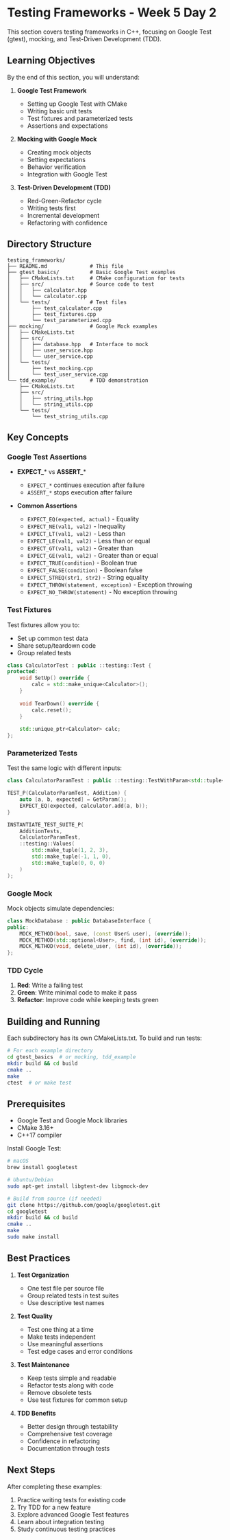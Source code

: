 # Testing Frameworks - Week 5 Day 2

This section covers testing frameworks in C++, focusing on Google Test (gtest), mocking, and Test-Driven Development (TDD).

## Learning Objectives

By the end of this section, you will understand:

1. **Google Test Framework**
   - Setting up Google Test with CMake
   - Writing basic unit tests
   - Test fixtures and parameterized tests
   - Assertions and expectations

2. **Mocking with Google Mock**
   - Creating mock objects
   - Setting expectations
   - Behavior verification
   - Integration with Google Test

3. **Test-Driven Development (TDD)**
   - Red-Green-Refactor cycle
   - Writing tests first
   - Incremental development
   - Refactoring with confidence

## Directory Structure

```
testing_frameworks/
├── README.md              # This file
├── gtest_basics/          # Basic Google Test examples
│   ├── CMakeLists.txt     # CMake configuration for tests
│   ├── src/               # Source code to test
│   │   ├── calculator.hpp
│   │   └── calculator.cpp
│   └── tests/             # Test files
│       ├── test_calculator.cpp
│       ├── test_fixtures.cpp
│       └── test_parameterized.cpp
├── mocking/               # Google Mock examples
│   ├── CMakeLists.txt
│   ├── src/
│   │   ├── database.hpp   # Interface to mock
│   │   ├── user_service.hpp
│   │   └── user_service.cpp
│   └── tests/
│       ├── test_mocking.cpp
│       └── test_user_service.cpp
└── tdd_example/           # TDD demonstration
    ├── CMakeLists.txt
    ├── src/
    │   ├── string_utils.hpp
    │   └── string_utils.cpp
    └── tests/
        └── test_string_utils.cpp
```

## Key Concepts

### Google Test Assertions

- **EXPECT_*** vs **ASSERT_***
  - `EXPECT_*` continues execution after failure
  - `ASSERT_*` stops execution after failure

- **Common Assertions**
  - `EXPECT_EQ(expected, actual)` - Equality
  - `EXPECT_NE(val1, val2)` - Inequality
  - `EXPECT_LT(val1, val2)` - Less than
  - `EXPECT_LE(val1, val2)` - Less than or equal
  - `EXPECT_GT(val1, val2)` - Greater than
  - `EXPECT_GE(val1, val2)` - Greater than or equal
  - `EXPECT_TRUE(condition)` - Boolean true
  - `EXPECT_FALSE(condition)` - Boolean false
  - `EXPECT_STREQ(str1, str2)` - String equality
  - `EXPECT_THROW(statement, exception)` - Exception throwing
  - `EXPECT_NO_THROW(statement)` - No exception throwing

### Test Fixtures

Test fixtures allow you to:
- Set up common test data
- Share setup/teardown code
- Group related tests

```cpp
class CalculatorTest : public ::testing::Test {
protected:
    void SetUp() override {
        calc = std::make_unique<Calculator>();
    }
    
    void TearDown() override {
        calc.reset();
    }
    
    std::unique_ptr<Calculator> calc;
};
```

### Parameterized Tests

Test the same logic with different inputs:

```cpp
class CalculatorParamTest : public ::testing::TestWithParam<std::tuple<int, int, int>> {};

TEST_P(CalculatorParamTest, Addition) {
    auto [a, b, expected] = GetParam();
    EXPECT_EQ(expected, calculator.add(a, b));
}

INSTANTIATE_TEST_SUITE_P(
    AdditionTests,
    CalculatorParamTest,
    ::testing::Values(
        std::make_tuple(1, 2, 3),
        std::make_tuple(-1, 1, 0),
        std::make_tuple(0, 0, 0)
    )
);
```

### Google Mock

Mock objects simulate dependencies:

```cpp
class MockDatabase : public DatabaseInterface {
public:
    MOCK_METHOD(bool, save, (const User& user), (override));
    MOCK_METHOD(std::optional<User>, find, (int id), (override));
    MOCK_METHOD(void, delete_user, (int id), (override));
};
```

### TDD Cycle

1. **Red**: Write a failing test
2. **Green**: Write minimal code to make it pass
3. **Refactor**: Improve code while keeping tests green

## Building and Running

Each subdirectory has its own CMakeLists.txt. To build and run tests:

```bash
# For each example directory
cd gtest_basics  # or mocking, tdd_example
mkdir build && cd build
cmake ..
make
ctest  # or make test
```

## Prerequisites

- Google Test and Google Mock libraries
- CMake 3.16+
- C++17 compiler

Install Google Test:

```bash
# macOS
brew install googletest

# Ubuntu/Debian
sudo apt-get install libgtest-dev libgmock-dev

# Build from source (if needed)
git clone https://github.com/google/googletest.git
cd googletest
mkdir build && cd build
cmake ..
make
sudo make install
```

## Best Practices

1. **Test Organization**
   - One test file per source file
   - Group related tests in test suites
   - Use descriptive test names

2. **Test Quality**
   - Test one thing at a time
   - Make tests independent
   - Use meaningful assertions
   - Test edge cases and error conditions

3. **Test Maintenance**
   - Keep tests simple and readable
   - Refactor tests along with code
   - Remove obsolete tests
   - Use test fixtures for common setup

4. **TDD Benefits**
   - Better design through testability
   - Comprehensive test coverage
   - Confidence in refactoring
   - Documentation through tests

## Next Steps

After completing these examples:
1. Practice writing tests for existing code
2. Try TDD for a new feature
3. Explore advanced Google Test features
4. Learn about integration testing
5. Study continuous testing practices
